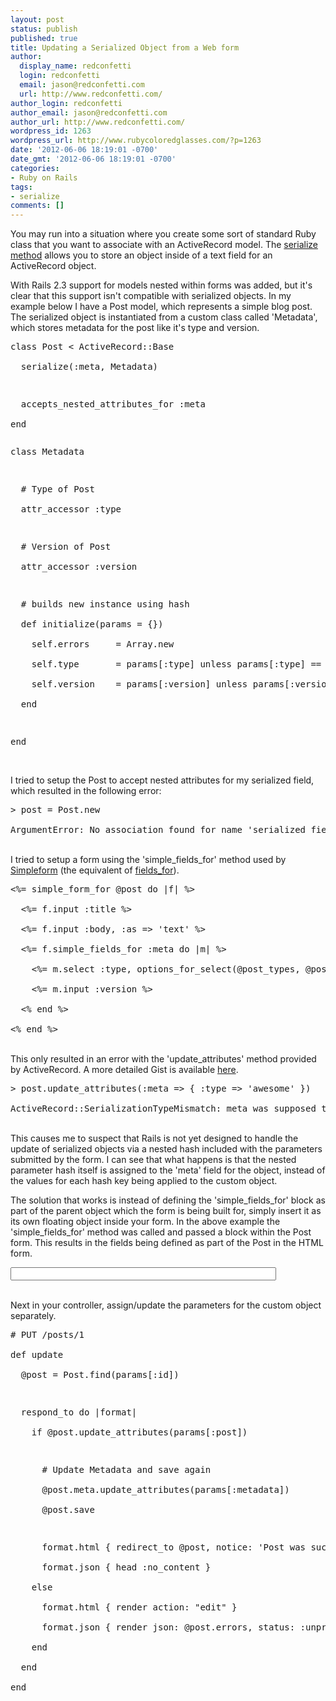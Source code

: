 ```yaml
---
layout: post
status: publish
published: true
title: Updating a Serialized Object from a Web form
author:
  display_name: redconfetti
  login: redconfetti
  email: jason@redconfetti.com
  url: http://www.redconfetti.com/
author_login: redconfetti
author_email: jason@redconfetti.com
author_url: http://www.redconfetti.com/
wordpress_id: 1263
wordpress_url: http://www.rubycoloredglasses.com/?p=1263
date: '2012-06-06 18:19:01 -0700'
date_gmt: '2012-06-06 18:19:01 -0700'
categories:
- Ruby on Rails
tags:
- serialize
comments: []
---
```

<p>You may run into a situation where you create some sort of standard Ruby class that you want to associate with an ActiveRecord model. The <a href="http://apidock.com/rails/ActiveRecord/AttributeMethods/Serialization/ClassMethods/serialize" target="_blank">serialize method</a> allows you to store an object inside of a text field for an ActiveRecord object.</p>
<p>With Rails 2.3 support for models nested within forms was added, but it's clear that this support isn't compatible with serialized objects. In my example below I have a Post model, which represents a simple blog post. The serialized object is instantiated from a custom class called 'Metadata', which stores metadata for the post like it's type and version.</p>
<pre class="brush:ruby">class Post < ActiveRecord::Base<br />
  serialize(:meta, Metadata)</p>
<p>  accepts_nested_attributes_for :meta<br />
end</pre></p>
<pre class="brush:ruby">class Metadata</p>
<p>  # Type of Post<br />
  attr_accessor :type</p>
<p>  # Version of Post<br />
  attr_accessor :version</p>
<p>  # builds new instance using hash<br />
  def initialize(params = {})<br />
    self.errors     = Array.new<br />
    self.type       = params[:type] unless params[:type] == nil<br />
    self.version    = params[:version] unless params[:version] == nil<br />
  end</p>
<p>end</pre><br />
I tried to setup the Post to accept nested attributes for my serialized field, which resulted in the following error:</p>
<pre class="brush:ruby">> post = Post.new<br />
ArgumentError: No association found for name 'serialized_field'. Has it been defined yet?</pre><br />
I tried to setup a form using the 'simple_fields_for' method used by <a href="https://github.com/plataformatec/simple_form" target="_blank">Simpleform</a> (the equivalent of <a href="http://apidock.com/rails/v3.2.1/ActionView/Helpers/FormBuilder/fields_for" target="_blank">fields_for</a>).</p>
<pre class="brush:ruby"><%= simple_form_for @post do |f| %><br />
  <%= f.input :title %><br />
  <%= f.input :body, :as => 'text' %><br />
  <%= f.simple_fields_for :meta do |m| %><br />
    <%= m.select :type, options_for_select(@post_types, @post.meta.type) %><br />
    <%= m.input :version %><br />
  <% end %><br />
<% end %></pre><br />
This only resulted in an error with the 'update_attributes' method provided by ActiveRecord. A more detailed Gist is available <a href="https://gist.github.com/2871786" target="_blank">here</a>.</p>
<pre class="brush:ruby">> post.update_attributes(:meta => { :type => 'awesome' })<br />
ActiveRecord::SerializationTypeMismatch: meta was supposed to be a Metadata, but was a Hash</pre><br />
This causes me to suspect that Rails is not yet designed to handle the update of serialized objects via a nested hash included with the parameters submitted by the form. I can see that what happens is that the nested parameter hash itself is assigned to the 'meta' field for the object, instead of the values for each hash key being applied to the custom object.</p>
<p>The solution that works is instead of defining the 'simple_fields_for' block as part of the parent object which the form is being built for, simply insert it as its own floating object inside your form. In the above example the 'simple_fields_for' method was called and passed a block within the Post form. This results in the fields being defined as part of the Post in the HTML form.</p>
<pre class="brush:xml"><input id="post_meta_version" name="post[meta][player]" size="50" type="text"></pre><br />
Next in your controller, assign/update the parameters for the custom object separately.</p>
<pre class="brush:ruby"># PUT /posts/1<br />
def update<br />
  @post = Post.find(params[:id])</p>
<p>  respond_to do |format|<br />
    if @post.update_attributes(params[:post])</p>
<p>      # Update Metadata and save again<br />
      @post.meta.update_attributes(params[:metadata])<br />
      @post.save</p>
<p>      format.html { redirect_to @post, notice: 'Post was successfully updated.' }<br />
      format.json { head :no_content }<br />
    else<br />
      format.html { render action: "edit" }<br />
      format.json { render json: @post.errors, status: :unprocessable_entity }<br />
    end<br />
  end<br />
end</pre></p>

